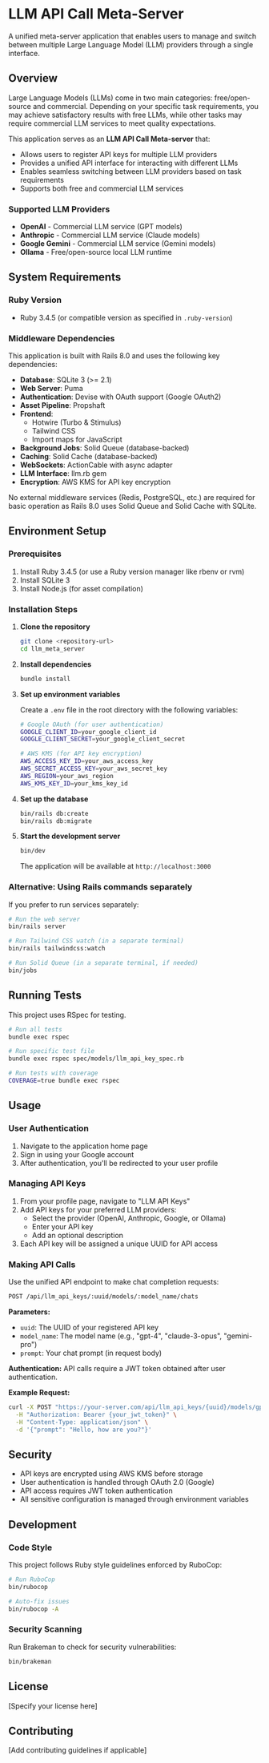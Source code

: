 # LLM API Call Meta-Server

A unified meta-server application that enables users to manage and switch between multiple Large Language Model (LLM) providers through a single interface.

## Overview

Large Language Models (LLMs) come in two main categories: free/open-source and commercial. Depending on your specific task requirements, you may achieve satisfactory results with free LLMs, while other tasks may require commercial LLM services to meet quality expectations.

This application serves as an **LLM API Call Meta-server** that:
- Allows users to register API keys for multiple LLM providers
- Provides a unified API interface for interacting with different LLMs
- Enables seamless switching between LLM providers based on task requirements
- Supports both free and commercial LLM services

### Supported LLM Providers

- **OpenAI** - Commercial LLM service (GPT models)
- **Anthropic** - Commercial LLM service (Claude models)
- **Google Gemini** - Commercial LLM service (Gemini models)
- **Ollama** - Free/open-source local LLM runtime

## System Requirements

### Ruby Version
- Ruby 3.4.5 (or compatible version as specified in `.ruby-version`)

### Middleware Dependencies

This application is built with Rails 8.0 and uses the following key dependencies:

- **Database**: SQLite 3 (>= 2.1)
- **Web Server**: Puma
- **Authentication**: Devise with OAuth support (Google OAuth2)
- **Asset Pipeline**: Propshaft
- **Frontend**: 
  - Hotwire (Turbo & Stimulus)
  - Tailwind CSS
  - Import maps for JavaScript
- **Background Jobs**: Solid Queue (database-backed)
- **Caching**: Solid Cache (database-backed)
- **WebSockets**: ActionCable with async adapter
- **LLM Interface**: llm.rb gem
- **Encryption**: AWS KMS for API key encryption

No external middleware services (Redis, PostgreSQL, etc.) are required for basic operation as Rails 8.0 uses Solid Queue and Solid Cache with SQLite.

## Environment Setup

### Prerequisites

1. Install Ruby 3.4.5 (or use a Ruby version manager like rbenv or rvm)
2. Install SQLite 3
3. Install Node.js (for asset compilation)

### Installation Steps

1. **Clone the repository**
   ```bash
   git clone <repository-url>
   cd llm_meta_server
   ```

2. **Install dependencies**
   ```bash
   bundle install
   ```

3. **Set up environment variables**
   
   Create a `.env` file in the root directory with the following variables:
   ```bash
   # Google OAuth (for user authentication)
   GOOGLE_CLIENT_ID=your_google_client_id
   GOOGLE_CLIENT_SECRET=your_google_client_secret
   
   # AWS KMS (for API key encryption)
   AWS_ACCESS_KEY_ID=your_aws_access_key
   AWS_SECRET_ACCESS_KEY=your_aws_secret_key
   AWS_REGION=your_aws_region
   AWS_KMS_KEY_ID=your_kms_key_id
   ```

4. **Set up the database**
   ```bash
   bin/rails db:create
   bin/rails db:migrate
   ```

5. **Start the development server**
   ```bash
   bin/dev
   ```
   
   The application will be available at `http://localhost:3000`

### Alternative: Using Rails commands separately

If you prefer to run services separately:

```bash
# Run the web server
bin/rails server

# Run Tailwind CSS watch (in a separate terminal)
bin/rails tailwindcss:watch

# Run Solid Queue (in a separate terminal, if needed)
bin/jobs
```

## Running Tests

This project uses RSpec for testing.

```bash
# Run all tests
bundle exec rspec

# Run specific test file
bundle exec rspec spec/models/llm_api_key_spec.rb

# Run tests with coverage
COVERAGE=true bundle exec rspec
```

## Usage

### User Authentication

1. Navigate to the application home page
2. Sign in using your Google account
3. After authentication, you'll be redirected to your user profile

### Managing API Keys

1. From your profile page, navigate to "LLM API Keys"
2. Add API keys for your preferred LLM providers:
   - Select the provider (OpenAI, Anthropic, Google, or Ollama)
   - Enter your API key
   - Add an optional description
3. Each API key will be assigned a unique UUID for API access

### Making API Calls

Use the unified API endpoint to make chat completion requests:

```bash
POST /api/llm_api_keys/:uuid/models/:model_name/chats
```

**Parameters:**
- `uuid`: The UUID of your registered API key
- `model_name`: The model name (e.g., "gpt-4", "claude-3-opus", "gemini-pro")
- `prompt`: Your chat prompt (in request body)

**Authentication:**
API calls require a JWT token obtained after user authentication.

**Example Request:**
```bash
curl -X POST "https://your-server.com/api/llm_api_keys/{uuid}/models/gpt-4/chats" \
  -H "Authorization: Bearer {your_jwt_token}" \
  -H "Content-Type: application/json" \
  -d '{"prompt": "Hello, how are you?"}'
```

## Security

- API keys are encrypted using AWS KMS before storage
- User authentication is handled through OAuth 2.0 (Google)
- API access requires JWT token authentication
- All sensitive configuration is managed through environment variables

## Development

### Code Style

This project follows Ruby style guidelines enforced by RuboCop:

```bash
# Run RuboCop
bin/rubocop

# Auto-fix issues
bin/rubocop -A
```

### Security Scanning

Run Brakeman to check for security vulnerabilities:

```bash
bin/brakeman
```

## License

[Specify your license here]

## Contributing

[Add contributing guidelines if applicable]
